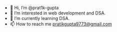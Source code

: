 - 👋 Hi, I’m @prat1k-gupta
- 👀 I’m interested in web development and DSA.
- 🌱 I’m currently learning DSA.
- 📫 How to reach me pratikgupta9773@gmail.com

<!---
prat1k-gupta/prat1k-gupta is a ✨ special ✨ repository because its `README.md` (this file) appears on your GitHub profile.
You can click the Preview link to take a look at your changes.
--->
